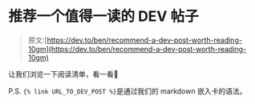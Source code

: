 # 推荐一个值得一读的 DEV 帖子

> 原文:[https://dev.to/ben/recommend-a-dev-post-worth-reading-10gm](https://dev.to/ben/recommend-a-dev-post-worth-reading-10gm)

让我们浏览一下阅读清单，看一看👀

P.S. `{% link URL_TO_DEV_POST %}`是通过我们的 markdown 嵌入卡的语法。
